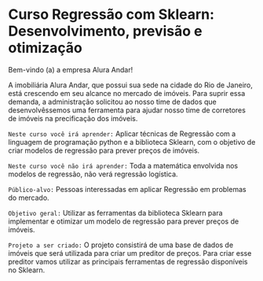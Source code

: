 # Curso Regressão com Sklearn: Desenvolvimento, previsão e otimização

Bem-vindo (a) a empresa Alura Andar!

A imobiliária Alura Andar, que possui sua sede na cidade do Rio de Janeiro, está crescendo em seu alcance no mercado de imóveis. Para suprir essa demanda, a administração solicitou ao nosso time de dados que desenvolvêssemos uma ferramenta para ajudar nosso time de corretores de imóveis na precificação dos imóveis. 


``Neste curso você irá aprender:`` Aplicar técnicas de Regressão com a linguagem de programação python e a biblioteca Sklearn, com o objetivo de criar modelos de regressão para prever preços de imóveis. 

``Neste curso você não irá aprender:`` Toda a matemática envolvida nos modelos de regressão, não verá regressão logística.

``Público-alvo:`` Pessoas interessadas em aplicar Regressão em problemas do mercado.

``Objetivo geral:`` Utilizar as ferramentas da biblioteca Sklearn para implementar e otimizar um modelo de regressão para prever preços de imóveis.

``Projeto a ser criado:`` O projeto consistirá de uma base de dados de imóveis que será utilizada para criar um preditor de preços. Para criar esse preditor vamos utilizar as principais ferramentas de regressão disponíveis no Sklearn.
